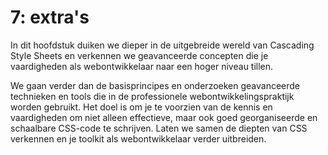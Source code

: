 # 7: extra's

In dit hoofdstuk duiken we dieper in de uitgebreide wereld van Cascading Style Sheets en verkennen we geavanceerde concepten die je vaardigheden als webontwikkelaar naar een hoger niveau tillen.

We gaan verder dan de basisprincipes en onderzoeken geavanceerde technieken en tools die in de professionele webontwikkelingspraktijk worden gebruikt. Het doel is om je te voorzien van de kennis en vaardigheden om niet alleen effectieve, maar ook goed georganiseerde en schaalbare CSS-code te schrijven. Laten we samen de diepten van CSS verkennen en je toolkit als webontwikkelaar verder uitbreiden.
